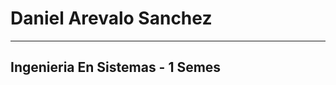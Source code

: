 # Daniel Arevalo Sanchez
------------------------------------------------------------------------------

 ## Ingenieria En Sistemas - 1 Semes
